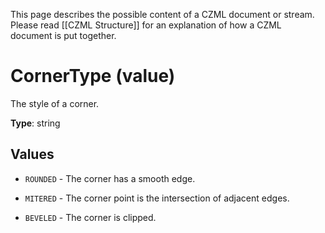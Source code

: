 This page describes the possible content of a CZML document or stream. Please read [[CZML Structure]] for an explanation of how a CZML document is put together.

# CornerType (value)

The style of a corner.

**Type**: string

## Values

* `ROUNDED` - The corner has a smooth edge.

* `MITERED` - The corner point is the intersection of adjacent edges.

* `BEVELED` - The corner is clipped.

